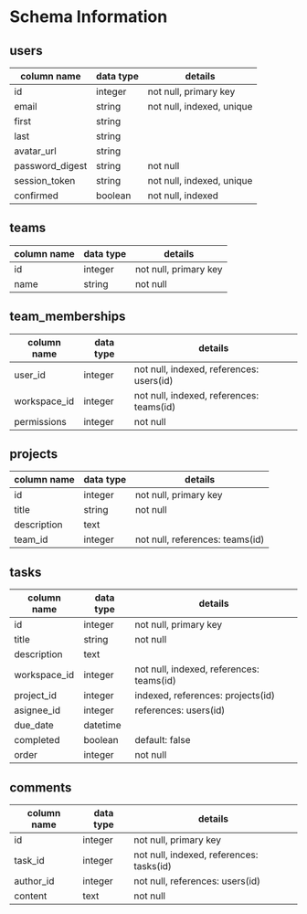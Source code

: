 # Schema Information

## users
column name     | data type | details
----------------|-----------|-----------------------
id              | integer   | not null, primary key
email           | string    | not null, indexed, unique
first           | string    |
last            | string    |
avatar_url      | string    |
password_digest | string    | not null
session_token   | string    | not null, indexed, unique
confirmed       | boolean   | not null, indexed

## teams

column name     | data type | details
----------------|-----------|-----------------------
id              | integer   | not null, primary key
name            | string    | not null

## team_memberships

column name     | data type | details
----------------|-----------|-----------------------
user_id         | integer   | not null, indexed, references: users(id)
workspace_id    | integer   | not null, indexed, references: teams(id)
permissions     | integer   | not null

## projects

column name  | data type | details
-------------|-----------|-----------------------
id           | integer   | not null, primary key
title        | string    | not null
description  | text      |
team_id | integer        | not null, references: teams(id)

## tasks

column name  | data type | details
-------------|-----------|-----------------------
id           | integer   | not null, primary key
title        | string    | not null
description  | text      |
workspace_id | integer   | not null, indexed, references: teams(id)
project_id   | integer   | indexed, references: projects(id)
asignee_id   | integer   | references: users(id)
due_date     | datetime  |
completed    | boolean   | default: false
order        | integer   | not null

## comments

column name  | data type | details
-------------|-----------|-----------------------
id           | integer   | not null, primary key
task_id      | integer   | not null, indexed, references: tasks(id)
author_id    | integer   | not null, references: users(id)
content      | text      | not null
